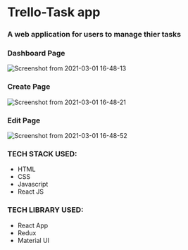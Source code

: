 # Trello-Task app

### A web application for users to manage thier tasks

### Dashboard Page
![Screenshot from 2021-03-01 16-48-13](https://user-images.githubusercontent.com/61466065/109490621-7e7dbd80-7aae-11eb-8a2f-51abb2e4087e.png)


### Create Page
![Screenshot from 2021-03-01 16-48-21](https://user-images.githubusercontent.com/61466065/109490708-9e14e600-7aae-11eb-9385-93bd138582fc.png)


### Edit Page
![Screenshot from 2021-03-01 16-48-52](https://user-images.githubusercontent.com/61466065/109490764-b258e300-7aae-11eb-9289-d12f28506862.png)


### TECH STACK USED:
* HTML
* CSS
* Javascript
* React JS

### TECH LIBRARY USED:
* React App
* Redux
* Material UI

